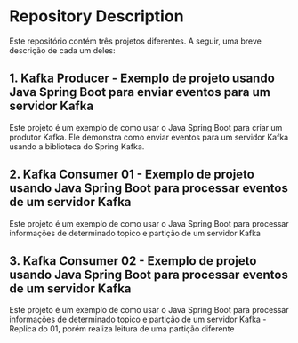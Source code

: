 # Repository Description

Este repositório contém três projetos diferentes. A seguir, uma breve descrição de cada um deles:

## 1. Kafka Producer - Exemplo de projeto usando Java Spring Boot para enviar eventos para um servidor Kafka

Este projeto é um exemplo de como usar o Java Spring Boot para criar um produtor Kafka. Ele demonstra como enviar eventos para um servidor Kafka usando a biblioteca do Spring Kafka.

## 2. Kafka Consumer 01 - Exemplo de projeto usando Java Spring Boot para processar eventos de um servidor Kafka

Este projeto é um exemplo de como usar o Java Spring Boot para processar informações de determinado topico e partição de um servidor Kafka

## 3. Kafka Consumer 02 - Exemplo de projeto usando Java Spring Boot para processar eventos de um servidor Kafka

Este projeto é um exemplo de como usar o Java Spring Boot para processar informações de determinado topico e partição de um servidor Kafka - Replica do 01, porém realiza leitura de uma partição diferente
